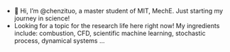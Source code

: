 - 👋 Hi, I’m @chenzituo, a master student of MIT, MechE. Just starting my journey in science!
- Looking for a topic for the research life here right now! My ingredients include: combustion, CFD, scientific machine learning, stochastic process, dynamical systems ...

<!---
chenzituo/chenzituo is a ✨ special ✨ repository because its `README.md` (this file) appears on your GitHub profile.
You can click the Preview link to take a look at your changes.
--->
